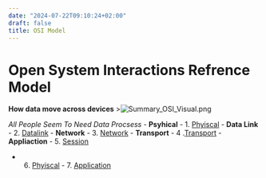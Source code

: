 ```yaml
---
date: "2024-07-22T09:10:24+02:00"
draft: false
title: OSI Model
---
```


# Open System Interactions Refrence Model

**How data move across devices**
\>![Summary_OSI_Visual.png](/Notes/Summary_OSI_Visual.png)

*All People Seem To Need Data Procsess* - **Psyhical** - 1.
[Phyiscal](/Notes/posts/Network/Ref_OSI/Physical_OSI) - **Data Link** -
2. [Datalink](/Notes/posts/Network/Ref_OSI/DataLink_OSI) - **Network** -
3. [Network](/Notes/posts/Network/Ref_OSI/Network_OSI) - **Transport** -
4 .[Transport](/Notes/posts/Network/Ref_OSI/Transport_OSI) -
**Appliaction** - 5. [Session](/Notes/posts/Network/Ref_OSI/Session_OSI)
- 6. [Phyiscal](/Notes/posts/Network/Ref_OSI/Presentation_OSI) - 7.
[Application](/Notes/posts/Network/Ref_OSI/Application_OSI)
